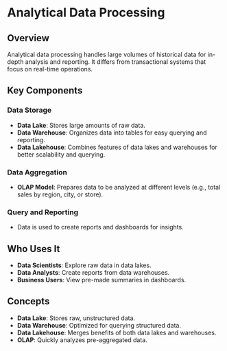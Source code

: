 # Analytical Data Processing

## Overview
Analytical data processing handles large volumes of historical data for in-depth analysis and reporting. It differs from transactional systems that focus on real-time operations.

## Key Components

### Data Storage
- **Data Lake**: Stores large amounts of raw data.
- **Data Warehouse**: Organizes data into tables for easy querying and reporting.
- **Data Lakehouse**: Combines features of data lakes and warehouses for better scalability and querying.

### Data Aggregation
- **OLAP Model**: Prepares data to be analyzed at different levels (e.g., total sales by region, city, or store).

### Query and Reporting
- Data is used to create reports and dashboards for insights.

## Who Uses It
- **Data Scientists**: Explore raw data in data lakes.
- **Data Analysts**: Create reports from data warehouses.
- **Business Users**: View pre-made summaries in dashboards.

## Concepts
- **Data Lake**: Stores raw, unstructured data.
- **Data Warehouse**: Optimized for querying structured data.
- **Data Lakehouse**: Merges benefits of both data lakes and warehouses.
- **OLAP**: Quickly analyzes pre-aggregated data.
